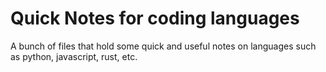 # Quick Notes for coding languages

A bunch of files that hold some quick and useful notes on languages such as python, javascript, rust, etc.
